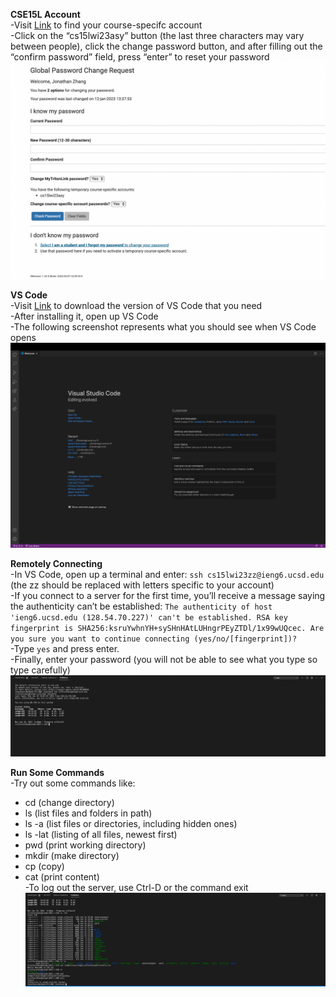**CSE15L Account**\
-Visit [Link](https://sdacs.ucsd.edu/~icc/index.php) to find your course-specifc account\
-Click on the “cs15lwi23asy” button (the last three characters may vary between people), click the change password button, and after filling out the “confirm password” field, press “enter” to reset your password
![Image](changePw.png)

**VS Code**\
-Visit [Link](https://code.visualstudio.com/download) to download the version of VS Code that you need\
-After installing it, open up VS Code\
-The following screenshot represents what you should see when VS Code opens
![Image](vs.png)

**Remotely Connecting**\
-In VS Code, open up a terminal and enter: ```ssh cs15lwi23zz@ieng6.ucsd.edu``` (the zz should be replaced with letters specific to your account)\
-If you connect to a server for the first time, you’ll receive a message saying the authenticity can’t be established: ```The authenticity of host 'ieng6.ucsd.edu (128.54.70.227)' can't be established. RSA key fingerprint is SHA256:ksruYwhnYH+sySHnHAtLUHngrPEyZTDl/1x99wUQcec. Are you sure you want to continue connecting (yes/no/[fingerprint])?```\
-Type ```yes``` and press enter.\
-Finally, enter your password (you will not be able to see what you type so type carefully)
![Image](remote.png)

**Run Some Commands**\
-Try out some commands like:
* cd (change directory)
* ls (list files and folders in path)
* ls -a (list files or directories, including hidden ones)
* ls -lat (listing of all files, newest first)
* pwd (print working directory)
* mkdir (make directory)
* cp (copy)
* cat (print content)\
-To log out the server, use Ctrl-D or the command exit
![Image](commands.png)
